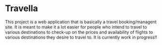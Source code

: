 # Travella
This project is a web application that is basically a travel booking/managent site. It is meant to make it a lot easier for people who intend to travel to various destinations to check-up on the prices and availability of flights to various destinations they desire to travel to. It is currently work in progress!!
